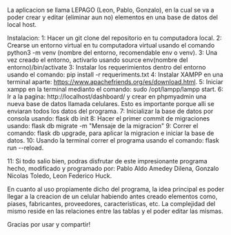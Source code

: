 La aplicacion se llama LEPAGO (Leon, Pablo, Gonzalo), en la cual se va a poder crear y editar (eliminar aun no) elementos en una base de datos del local host.

Instalacion: 
1: Hacer un git clone del repositorio en tu computadora local.
2: Crearse un entorno virtual en tu computadora virtual usando el comando python3 -m venv (nombre del entorno, recomendable env o venv).
3: Una vez creado el entorno, activarlo usando source env(nombre del entorno)/bin/activate
3: Instalar los requerimientos dentro del entorno usando el comando: pip install -r requeriments.txt
4: Instalar XAMPP en una terminal aparte: https://www.apachefriends.org/es/download.html.
5: Iniciar xampp en la terminal medianto el comando: sudo /opt/lampp/lampp start.
6: Ir a la pagina: http://localhost/dashboard/ y crear en phpmyadmin una nueva base de datos llamada celulares. Esto es importante porque alli se enviaran todos los datos del programa.
7: Inicializar la base de datos por consola usando: flask db init
8: Hacer el primer commit de migraciones usando: flask db migrate -m "Mensaje de la migracion"
9: Correr el comando: flask db upgrade, para aplicar la migracion e iniciar la base de datos.
10: Usando la terminal correr el programa usando el comando: flask run --reload.

11: Si todo salio bien, podras disfrutar de este impresionante programa hecho, modificado y programado por: Pablo Aldo Amedey Dilena, Gonzalo Nicolas Toledo, Leon Federico Huck.

En cuanto al uso propiamente dicho del programa, la idea principal es poder llegar a la creacion de un celular habiendo antes creado elementos como, piases, fabricantes, proveedores, caracteristicas, etc.
La complejidad del mismo reside en las relaciones entre las tablas y el poder editar las mismas.



Gracias por usar y compartir!
